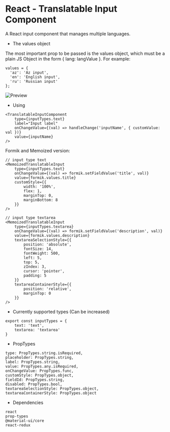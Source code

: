 # React - Translatable Input Component
A React input component that manages multiple languages.

* The values object

The most important prop to be passed is the values object, which must be a plain JS Object in the form { lang: langValue }. For example:

```
values = {
  'az': 'Az input',
  'en': 'English input',
  'ru': 'Russian input'
};
```
![Preview](https://raw.githubusercontent.com/Developer-Nijat/react-translatable-input-component/master/images/image.png)

* Using 

```
<TranslatableInputComponent
    type={inputTypes.text}
    label="Input label"
    onChangeValue={(val) => handleChange('inputName', { customValue: val })}
    value={inputName}
/>
```

Formik and Memoized version: 

```
// input type text
<MemoizedTranslatableInput
    type={inputTypes.text}
    onChangeValue={(val) => formik.setFieldValue('title', val)}
    value={formik.values.title}
    customStyle={{
        width: '100%',
        flex: 1,
        marginTop: 0,
        marginBottom: 8
    }}
/>

// input type textarea
<MemoizedTranslatableInput
    type={inputTypes.textarea}
    onChangeValue={(val) => formik.setFieldValue('description', val)}
    value={formik.values.description}
    textareaSelectionStyle={{
        position: 'absolute',
        fontSize: 14,
        fontWeight: 500,
        left: 5,
        top: 5,
        zIndex: 3,
        cursor: 'pointer',
        padding: 5
    }}
    textareaContainerStyle={{
        position: 'relative',
        marginTop: 0
    }}
/>
```

* Currently supported types (Can be increased)

```
export const inputTypes = {
    text: 'text',
    textarea: 'textarea'
}
```

* PropTypes

```
type: PropTypes.string.isRequired,
placeholder: PropTypes.string,
label: PropTypes.string,
value: PropTypes.any.isRequired,
onChangeValue: PropTypes.func,
customStyle: PropTypes.object,
fieldId: PropTypes.string,
disabled: PropTypes.bool,
textareaSelectionStyle: PropTypes.object,
textareaContainerStyle: PropTypes.object
```

* Dependencies

```
react
prop-types
@material-ui/core
react-redux
```
